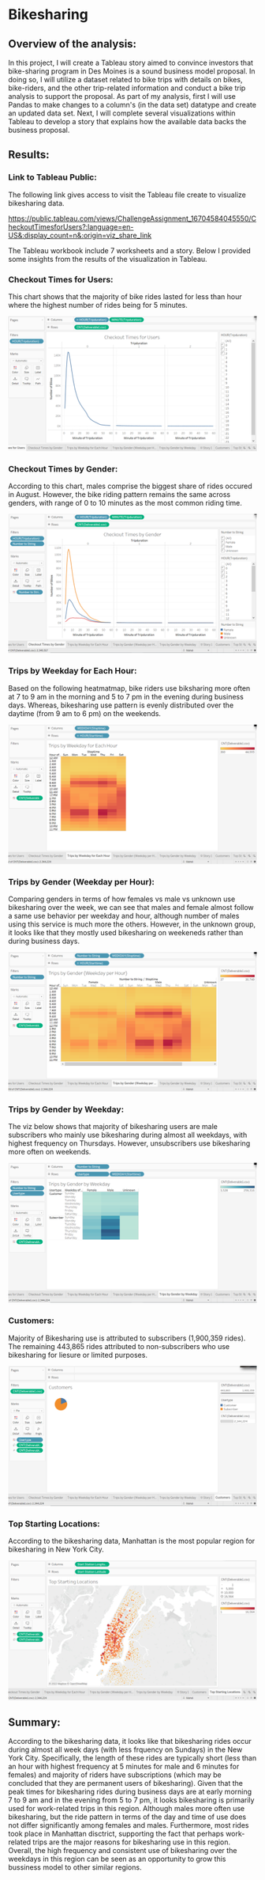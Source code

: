 # Bikesharing
 
## Overview of the analysis: 
In this project, I will create a Tableau story aimed to convince investors that bike-sharing program in Des Moines is a sound business model proposal. In doing so, I will utilize a dataset related to bike trips with details on bikes, bike-riders, and the other trip-related information and conduct a bike trip analysis to support the proposal. As part of my analysis, first I will use Pandas to make changes to a column's (in the data set) datatype and create an updated data set. Next, I will complete several visualizations within Tableau to develop a story that explains how the available data backs the business proposal.
 
## Results: 
 
### Link to Tableau Public:

The following link gives access to visit the Tableau file create to visualize bikesharing data.
 
https://public.tableau.com/views/ChallengeAssignment_16704584045550/CheckoutTimesforUsers?:language=en-US&:display_count=n&:origin=viz_share_link
  
The Tableau workbook include 7 worksheets and a story. Below I provided some insights from the results of the visualization in Tableau.

### Checkout Times for Users:
 
This chart shows that the majority of bike rides lasted for less than hour where the highest number of rides being for 5 minutes.
 
![This is an image](Checkout_Times_for_Users.png) 
 
### Checkout Times by Gender:
 
According to this chart, males comprise the biggest share of rides occured in August. However, the bike riding pattern remains the same across genders, with range of 0 to 10 minutes as the most common riding time.
 
![This is an image](Checkout_Times_by_Gender.png) 
 
### Trips by Weekday for Each Hour:
 
Based on the following heatmatmap, bike riders use biksharing more often at 7 to 9 am in the morning and 5 to 7 pm in the evening during business days. Whereas, bikesharing use pattern is evenly distributed over the daytime (from 9 am to 6 pm) on the weekends.
 
![This is an image](Trips_by_Weekday_for_Each_Hour.png) 
 
### Trips by Gender (Weekday per Hour):
 
Comparing genders in terms of how females vs male vs unknown use bikesharing over the week, we can see that males and female almost follow a same use behavior per weekday and hour, although number of males using this service is much more the others. However, in the unknown group, it looks like that they mostly used bikesharing on weekeneds rather than during business days.
 
![This is an image](Trips_by_Gender_(Weekday_per_Hour).png)
 
### Trips by Gender by Weekday:
 
The viz below shows that majority of bikesharing users are male subscribers who mainly use bikesharing during almost all weekdays, with highest frequency on Thursdays. However, unsubscribers use bikesharing more often on weekends.
 
![This is an image](Trips_by_Gender_by_Weekday.png)
 
### Customers:
 
Majority of Bikesharing use is attributed to subscribers (1,900,359 rides). The remaining 443,865 rides attributed to non-subscribers who use bikesharing for liesure or limited purposes.
 
![This is an image](Customers.png)

### Top Starting Locations:
 
According to the bikesharing data, Manhattan is the most popular region for bikesharing in New York City.
 
![This is an image](Top_Starting_Locations.png)

## Summary: 

According to the bikesharing data, it looks like that bikesharing rides occur during almost all week days (with less frquency on Sundays) in the New York City. Specifically, the length of these rides are typically short (less than an hour with highest frequency at 5 minutes for male and 6 minutes for females) and majority of riders have subscriptions (which may be concluded that they are permanent users of bikesharing). Given that the peak times for bikesharing rides during business days are at early morning 7 to 9 am and in the evening from 5 to 7 pm, it looks bikesharing is primarily used for work-related trips in this region. Although males more often use bikesharing, but the ride pattern in terms of the day and time of use does not differ significantly among females and males. Furthermore, most rides took place in Manhattan disctrict, supporting the fact that perhaps work-related trips are the major reasons for bikesharing use in this region. Overall, the high frequency and consistent use of bikesharing over the weekdays in this region can be seen as an opportunity to grow this bussiness model to other similar regions.
